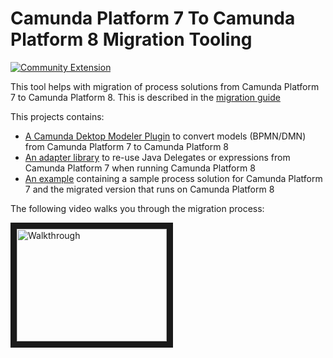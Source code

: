 # Camunda Platform 7 To Camunda Platform 8 Migration Tooling

[![Community Extension](https://img.shields.io/badge/Community%20Extension-An%20open%20source%20community%20maintained%20project-FF4700)](https://github.com/camunda-community-hub/community)

This tool helps with migration of process solutions from Camunda Platform 7 to Camunda Platform 8. This is described in the [migration guide](https://docs.camunda.io/docs/guides/migrating-from-Camunda-Platform/)

This projects contains:

* [A Camunda Dektop Modeler Plugin](modeler-plugin-7-to-8-converter/) to convert models (BPMN/DMN) from Camunda Platform 7 to Camunda Platform 8 
* [An adapter library](camunda-7-adapter/) to re-use Java Delegates or expressions from Camunda Platform 7 when running Camunda Platform 8
* [An example](example/) containing a sample process solution for Camunda Platform 7 and the migrated version that runs on Camunda Platform 8 

The following video walks you through the migration process:

<a href="http://www.youtube.com/watch?feature=player_embedded&v=yS0wAO0KgBc" target="_blank"><img src="http://img.youtube.com/vi/yS0wAO0KgBc/0.jpg" alt="Walkthrough" width="240" height="180" border="10" /></a>
